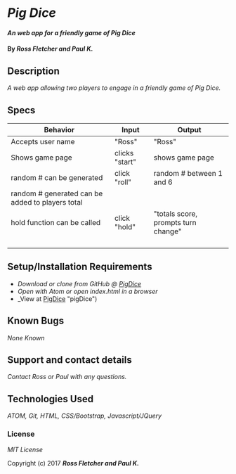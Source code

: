 # _Pig Dice_

#### _An web app for a friendly game of Pig Dice_

#### By _**Ross Fletcher and Paul K.**_

## Description

_A web app allowing two players to engage in a friendly game of Pig Dice._

## Specs

|  Behavior |  Input | Output  |
|---|---|---|
|  Accepts user name |  "Ross" | "Ross"  |
|  Shows game page |  clicks "start" | shows game page  |
|  random # can be generated | click "roll"  | random # between 1 and 6  |
|  random # generated can be added to players total |   |   |
|  hold function can be called |  click "hold" | "totals score, prompts turn change"  |
|   |   |   |
|   |   |   |
|   |   |   |
|   |   |   |

## Setup/Installation Requirements

* _Download or clone from GitHub @ [PigDice](https://github.com/rossfletcher19/pigDice "pigDice")_
* _Open with Atom or open index.html in a browser_
* _View at [PigDice](rossfletcher19.github.io/pigDice) "pigDice")


## Known Bugs

_None Known_

## Support and contact details

_Contact Ross or Paul with any questions._

## Technologies Used

_ATOM, Git, HTML, CSS/Bootstrap, Javascript/JQuery_

### License

*MIT License*

Copyright (c) 2017 **_Ross Fletcher and Paul K._**
